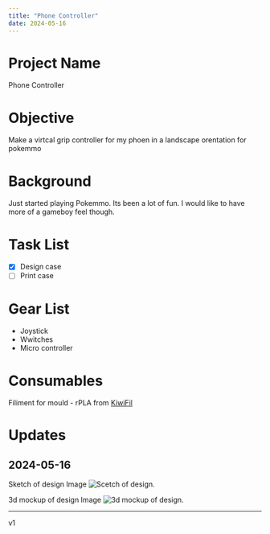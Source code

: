 ```yaml
---
title: "Phone Controller"
date: 2024-05-16
---
```


# Project Name
Phone Controller

# Objective
Make a virtcal grip controller for my phoen in a landscape orentation for pokemmo

# Background
Just started playing Pokemmo. Its been a lot of fun. I would like to have more of a gameboy feel though.

# Task List
- [x] Design case
- [ ] Print case

# Gear List
- Joystick
- Wwitches
- Micro controller

# Consumables
Filiment for mould - rPLA from <a href="https://www.kiwifil.shop/">KiwiFil</a>


# Updates

## 2024-05-16
Sketch of design
Image <img src="{{site.baseurl | prepend: site.url}}assets\IMG_5223.JPG" alt="Scetch of design." />

3d mockup of design
Image <img src="{{site.baseurl | prepend: site.url}}assets\Screenshot 2024-05-15 151038.jpg" alt="3d mockup of design." />



---
v1


